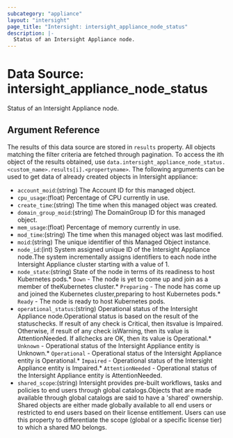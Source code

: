 ```yaml
---
subcategory: "appliance"
layout: "intersight"
page_title: "Intersight: intersight_appliance_node_status"
description: |-
  Status of an Intersight Appliance node.
---
```


# Data Source: intersight_appliance_node_status
Status of an Intersight Appliance node.
## Argument Reference
The results of this data source are stored in `results` property.
All objects matching the filter criteria are fetched through pagination.
To access the ith object of the results obtained, use `data.intersight_appliance_node_status.<custom_name>.results[i].<propertyname>`.
The following arguments can be used to get data of already created objects in Intersight appliance:
* `account_moid`:(string) The Account ID for this managed object. 
* `cpu_usage`:(float) Percentage of CPU currently in use. 
* `create_time`:(string) The time when this managed object was created. 
* `domain_group_moid`:(string) The DomainGroup ID for this managed object. 
* `mem_usage`:(float) Percentage of memory currently in use. 
* `mod_time`:(string) The time when this managed object was last modified. 
* `moid`:(string) The unique identifier of this Managed Object instance. 
* `node_id`:(int) System assigned unique ID of the Intersight Appliance node.The system incrementally assigns identifiers to each node inthe Intersight Appliance cluster starting with a value of 1. 
* `node_state`:(string) State of the node in terms of its readiness to host Kubernetes pods.* `Down` - The node is yet to come up and join as a member of theKubernetes cluster.* `Preparing` - The node has come up and joined the Kubernetes cluster,preparing to host Kubernetes pods.* `Ready` - The node is ready to host Kubernetes pods. 
* `operational_status`:(string) Operational status of the Intersight Appliance node.Operational status is based on the result of the statuschecks. If result of any check is Critical, then itsvalue is Impaired. Otherwise, if result of any check isWarning, then its value is AttentionNeeded. If allchecks are OK, then its value is Operational.* `Unknown` - Operational status of the Intersight Appliance entity is Unknown.* `Operational` - Operational status of the Intersight Appliance entity is Operational.* `Impaired` - Operational status of the Intersight Appliance entity is Impaired.* `AttentionNeeded` - Operational status of the Intersight Appliance entity is AttentionNeeded. 
* `shared_scope`:(string) Intersight provides pre-built workflows, tasks and policies to end users through global catalogs.Objects that are made available through global catalogs are said to have a 'shared' ownership. Shared objects are either made globally available to all end users or restricted to end users based on their license entitlement. Users can use this property to differentiate the scope (global or a specific license tier) to which a shared MO belongs. 
 